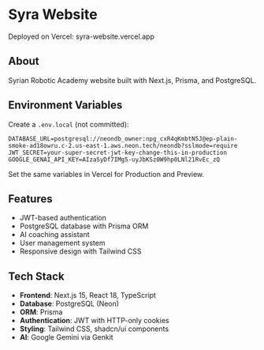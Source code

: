 # Syra Website

Deployed on Vercel: syra-website.vercel.app

## About

Syrian Robotic Academy website built with Next.js, Prisma, and PostgreSQL.

## Environment Variables

Create a `.env.local` (not committed):

```env
DATABASE_URL=postgresql://neondb_owner:npg_cxR4qKmbtN5J@ep-plain-smoke-ad18owru.c-2.us-east-1.aws.neon.tech/neondb?sslmode=require
JWT_SECRET=your-super-secret-jwt-key-change-this-in-production
GOOGLE_GENAI_API_KEY=AIzaSyDf7IMg5-uyJbKSz0W9hp0LNl21RvEc_zQ
```

Set the same variables in Vercel for Production and Preview.

## Features

- JWT-based authentication
- PostgreSQL database with Prisma ORM
- AI coaching assistant
- User management system
- Responsive design with Tailwind CSS

## Tech Stack

- **Frontend**: Next.js 15, React 18, TypeScript
- **Database**: PostgreSQL (Neon)
- **ORM**: Prisma
- **Authentication**: JWT with HTTP-only cookies
- **Styling**: Tailwind CSS, shadcn/ui components
- **AI**: Google Gemini via Genkit

